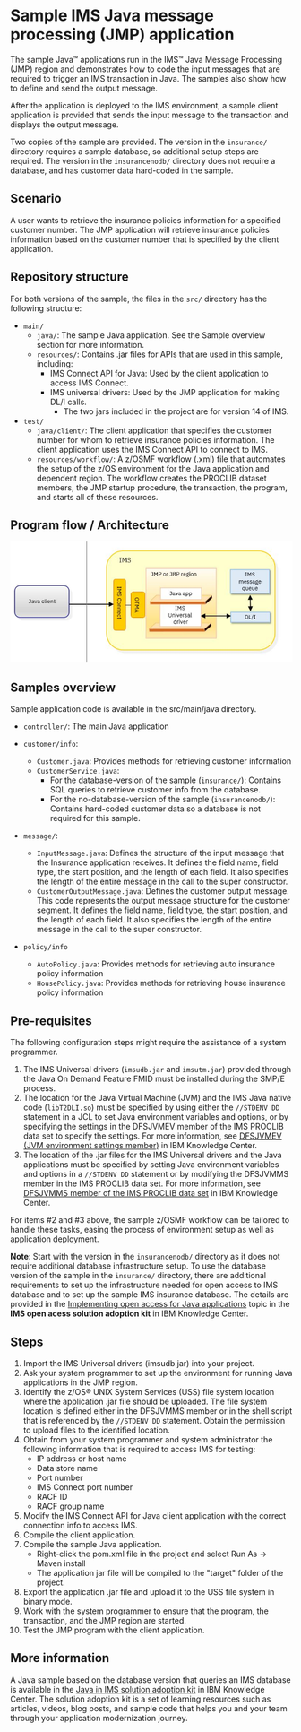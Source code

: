 # Sample IMS Java message processing (JMP) application

The sample Java™ applications run in the IMS™ Java Message Processing (JMP) region and demonstrates how to code the input messages that are required to trigger an IMS transaction in Java.  The samples also show how to define and send the output message. 

After the application is deployed to the IMS environment, a sample client application is provided that sends the input message to the transaction and displays the output message.

Two copies of the sample are provided. The version in the `insurance/` directory requires a sample database, so additional setup steps are required. The version in the `insurancenodb/` directory does not require a database, and has customer data hard-coded in the sample.

## Scenario
A user wants to retrieve the insurance policies information for a specified customer number. The JMP application will retrieve insurance policies information based on the customer number that is specified by the client application. 

## Repository structure
For both versions of the sample, the files in the `src/` directory has the following structure:

* `main/`
  * `java/`: The sample Java application. See the Sample overview section for more information.
  * `resources/`: Contains .jar files for APIs that are used in this sample, including:
     * IMS Connect API for Java: Used by the client application to access IMS Connect.
     * IMS universal drivers: Used by the JMP application for making DL/I calls.
       * The two jars included in the project are for version 14 of IMS.
* `test/`
  * `java/client/`: The client application that specifies the customer number for whom to retrieve insurance policies information. The client application uses the IMS Connect API to connect to IMS. 
  * `resources/workflow/`: A z/OSMF workflow (.xml) file that automates the setup of the z/OS environment for the Java application and dependent region.  The workflow creates the PROCLIB dataset members, the JMP startup procedure, the transaction, the program, and starts all of these resources.

## Program flow / Architecture
![flowdiagram](./media/javainims.jpg)


## Samples overview
Sample application code is available in the src/main/java directory.

* `controller/`: The main Java application
* `customer/info`: 
  * `Customer.java`: Provides methods for retrieving customer information 
  * `CustomerService.java`: 
     * For the database-version of the sample (`insurance/`): Contains SQL queries to retrieve customer info from the database.
	 * For the no-database-version of the sample (`insurancenodb/`): Contains hard-coded customer data so a database is not required for this sample.

* `message/`:  
  * `InputMessage.java`: Defines the structure of the input message that the Insurance application receives. It  defines the field name, field type, the start position, and the length of each field. It also specifies the length of the entire message in the call to the super constructor.
  * `CustomerOutputMessage.java`:  Defines the customer output message. This code represents the output message structure for the customer segment. It defines the field name, field type, the start position, and the length of each field. It also specifies the length of the entire message in the call to the super constructor.

* `policy/info`
  * `AutoPolicy.java`: Provides methods for retrieving auto insurance policy information
  * `HousePolicy.java`: Provides methods for retrieving house insurance policy information

  
## Pre-requisites
The following configuration steps might require the assistance of a system programmer.

1. The IMS Universal drivers (`imsudb.jar` and `imsutm.jar`) provided through the Java On Demand Feature FMID must be installed during the SMP/E process.
2. The location for the Java Virtual Machine (JVM) and the IMS Java native code (`libT2DLI.so`) must be specified by using either the `//STDENV DD` statement in a JCL to set Java environment variables and options, or by specifying the settings in the DFSJVMEV member of the IMS PROCLIB data set to specify the settings. 
For more information, see [DFSJVMEV (JVM environment settings member)](https://www.ibm.com/support/knowledgecenter/en/SSEPH2_14.1.0/com.ibm.ims14.doc.sdg/ims_dfsjvmev_proclib.htm) in IBM Knowledge Center.
3. The location of the .jar files for the IMS Universal drivers and the Java applications must be specified by setting Java environment variables and options in a `//STDENV DD` statement or by modifying the DFSJVMMS member in the IMS PROCLIB data set. 
For more information, see [DFSJVMMS member of the IMS PROCLIB data set](https://www.ibm.com/support/knowledgecenter/en/SSEPH2_14.1.0/com.ibm.ims14.doc.sdg/ims_dfsjvmms_proclib.htm) in IBM Knowledge Center.


For items #2 and #3 above, the sample z/OSMF workflow can be tailored to handle these tasks, easing the process of environment setup as well as application deployment. 

<b>Note</b>: Start with the version in the `insurancenodb/` directory as it does not require additional database infrastructure setup.  To use the database version of the sample in the `insurance/` directory, there are additional requirements to set up the infrastructure needed for open access to IMS database and to set up the sample IMS insurance database. 
The details are provided in the [Implementing open access for Java applications](https://www.ibm.com/support/knowledgecenter/SSEPH2_14.1.0/com.ibm.ims14.doc.sk/ims_openacc_getstart.htm) topic in the <b>IMS open acess solution adoption kit</b> in IBM Knowledge Center.


## Steps

1. Import the IMS Universal drivers (imsudb.jar) into your project. 
2. Ask your system programmer to set up the environment for running Java applications in the JMP region. 
3. Identify the z/OS® UNIX System Services (USS) file system location where the application .jar file should be uploaded. The file system location is defined either in the DFSJVMMS member or in the shell script that is referenced by the `//STDENV DD` statement. Obtain the permission to upload files to the identified location. 
4. Obtain from your system programmer and system administrator the following information that is required to access IMS for testing:
   * IP address or host name
   * Data store name
   * Port number
   * IMS Connect port number
   * RACF ID
   * RACF group name
5. Modify the IMS Connect API for Java client application with the correct connection info to access IMS.
6. Compile the client application.
7. Compile the sample Java application.
    * Right-click the pom.xml file in the project and select Run As -> Maven install
    * The application jar file will be compiled to the "target" folder of the project. 
8. Export the application .jar file and upload it to the USS file system in binary mode.
9. Work with the system programmer to ensure that the program, the transaction, and the JMP region are started.
10. Test the JMP program with the client application. 


## More information

A Java sample based on the database version that queries an IMS database is available in the [Java in IMS solution adoption kit](https://www.ibm.com/support/knowledgecenter/en/SSEPH2_14.1.0/com.ibm.ims14.doc.sk/ims_apmdovr.htm) in IBM Knowledge Center. 
The solution adoption kit is a set of learning resources such as articles, videos, blog posts, and sample code that helps you and your team through your application modernization journey. 
